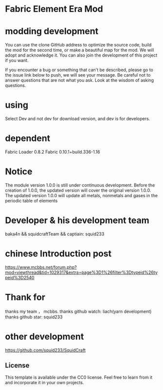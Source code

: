 # Fabric Element Era Mod

# modding development

You can use the clone GitHub address to optimize the source code, build the mod for the second time, or make a beautiful map for the mod. We will adopt and acknowledge it. You can also join the development of this project if you want.

If you encounter a bug or something that can't be described, please go to the issue link below to push, we will see your message. Be careful not to answer questions that are not what you ask. Look at the wisdom of asking questions.

# using

Select Dev and not dev for download version, and dev is for developers.

# dependent

Fabric Loader 0.8.2
Fabric 0.10.1+build.336-1.16

# Notice

The module version 1.0.0 is still under continuous development. Before the creation of 1.0.0, the updated version will cover the original version 1.0.0. The updated version 1.0.0 will update all metals, nonmetals and gases in the periodic table of elements

# Developer & his development team

baka4n && squidcraftTeam && captiain: squid233

# chinese Introduction post

https://www.mcbbs.net/forum.php?mod=viewthread&tid=1029317&extra=page%3D1%26filter%3Dtypeid%26typeid%3D2540

# Thank for

thanks my team ， mcbbs.
thanks github watch: liach(yarn development)
thanks github star: squid233

# other development

https://github.com/squid233/SquidCraft

## License

This template is available under the CC0 license. Feel free to learn from it and incorporate it in your own projects.
